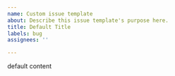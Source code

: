 ```yaml
---
name: Custom issue template
about: Describe this issue template's purpose here.
title: Default Title
labels: bug
assignees: ''

---
```


default content
